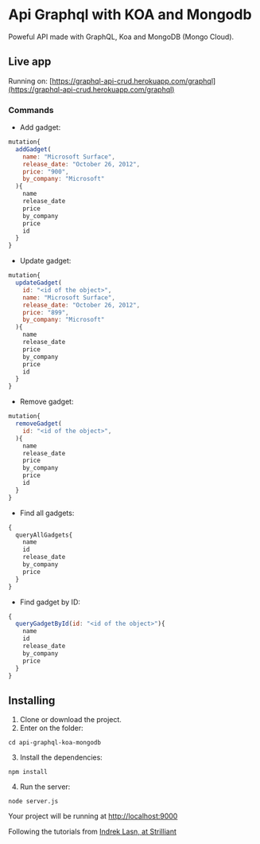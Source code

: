# Api Graphql with KOA and Mongodb

Poweful API made with GraphQL, Koa and MongoDB (Mongo Cloud). 

## Live app
Running on: [https://graphql-api-crud.herokuapp.com/graphql](https://graphql-api-crud.herokuapp.com/graphql)

### Commands
- Add gadget:
```javascript
mutation{
  addGadget(
    name: "Microsoft Surface",
    release_date: "October 26, 2012",
    price: "900",
    by_company: "Microsoft"
  ){
    name
    release_date
    price
    by_company
    price
    id
  }
}
```
- Update gadget:
```javascript
mutation{
  updateGadget(
    id: "<id of the object>",
    name: "Microsoft Surface",
    release_date: "October 26, 2012",
    price: "899",
    by_company: "Microsoft"
  ){
    name
    release_date
    price
    by_company
    price
    id
  }
}
```
- Remove gadget:
```javascript
mutation{
  removeGadget(
    id: "<id of the object>",
  ){
    name
    release_date
    price
    by_company
    price
    id
  }
}
```
- Find all gadgets:
```javascript
{
  queryAllGadgets{
    name
    id
    release_date
    by_company
    price
  }
}
```
- Find gadget by ID:
```javascript
{
  queryGadgetById(id: "<id of the object>"){
    name
    id
    release_date
    by_company
    price
  }
}
```

## Installing
1. Clone or download the project.  
2. Enter on the folder:
```shell
cd api-graphql-koa-mongodb
```
3. Install the dependencies:
```shell
npm install
```
4. Run the server:
```shell
node server.js
```

Your project will be running at [http://localhost:9000](http://localhost:9000)

Following the tutorials from [Indrek Lasn, at Strilliant](https://www.strilliant.com/2019/01/27/how-to-setup-a-powerful-api-with-graphql-koa-and-mongodb/)
